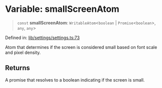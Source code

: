 # Variable: smallScreenAtom

> `const` **smallScreenAtom**: `WritableAtom`\<`boolean` \| `Promise`\<`boolean`\>, `any`, `any`\>

Defined in: [lib/settings/settings.ts:73](https://github.com/aldesgroup/goaldn/blob/850e22fffd19501920628173674ada43cba9a29a/lib/settings/settings.ts#L73)

Atom that determines if the screen is considered small based on font scale and pixel density.

## Returns

A promise that resolves to a boolean indicating if the screen is small.
